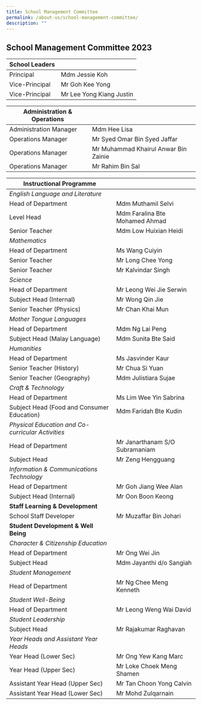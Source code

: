 ```yaml
---
title: School Management Committee
permalink: /about-us/school-management-committee/
description: ""
---
```

## School Management Committee 2023


| School Leaders |  | 
| -------- | -------- |
| Principal| Mdm Jessie Koh|
| Vice-Principal| Mr Goh Kee Yong|
|Vice-Principal| Mr Lee Yong Kiang Justin|


| Administration & Operations |  | 
| -------- | -------- |
|Administration Manager|Mdm Hee Lisa|
|Operations Manager|Mr Syed Omar Bin Syed Jaffar|
|Operations Manager|Mr Muhammad Khairul Anwar Bin Zainie |
|Operations Manager|Mr Rahim Bin Sal |

| Instructional Programme |  | 
| -------- | -------- |
| *English Language and Literature*| |
| Head of Department	| Mdm Muthamil Selvi|
| Level Head	| Mdm Faralina Bte Mohamed Ahmad|
|Senior Teacher| Mdm Low Huixian Heidi|
| *Mathematics*| |
| Head of Department	| Ms Wang Cuiyin|
|Senior Teacher| Mr Long Chee Yong|
|Senior Teacher| Mr Kalvindar Singh|
| *Science*| |
| Head of Department	| Mr Leong Wei Jie Serwin|
|Subject Head (Internal)	| Mr Wong Qin Jie|
|Senior Teacher (Physics)	|Mr Chan Khai Mun|
| *Mother Tongue Languages*| |
| Head of Department	| Mdm Ng Lai Peng|
|Subject Head (Malay Language)	| Mdm Sunita Bte Said|
| *Humanities*| |
| Head of Department	| Ms Jasvinder Kaur|
|Senior Teacher (History)		| Mr Chua Si Yuan|
|Senior Teacher (Geography)		| Mdm Julistiara Sujae|
| *Craft & Technology*| |
| Head of Department	| Ms Lim Wee Yin Sabrina|
|Subject Head (Food and Consumer Education)		| Mdm Faridah Bte Kudin|
| *Physical Education and Co-curricular Activities*| |
| Head of Department	| Mr Janarthanam S/O Subramaniam|
|Subject Head | Mr Zeng Hengguang|
| *Information & Communications Technology*| |
| Head of Department	| Mr Goh Jiang Wee Alan|
| Subject Head (Internal)	| Mr Oon Boon Keong|
| **Staff Learning & Development**| |
| School Staff Developer		| Mr Muzaffar Bin Johari|
|**Student Development & Well Being**| |
|*Character & Citizenship Education*| |
| Head of Department			| Mr Ong Wei Jin|
| Subject Head				| Mdm Jayanthi d/o Sangiah|
|*Student Management*| |
| Head of Department			| Mr Ng Chee Meng Kenneth|
|*Student Well-Being*| |
| Head of Department			| Mr Leong Weng Wai David|
|*Student Leadership*| |
| Subject Head			| Mr Rajakumar Raghavan|
|*Year Heads and Assistant Year Heads*| |
| Year Head (Lower Sec)				| Mr Ong Yew Kang Marc|
|Year Head (Upper Sec)			| Mr Loke Choek Meng Shamen|
| Assistant Year Head (Upper Sec)					| Mr Tan Choon Yong Calvin|
| Assistant Year Head (Lower Sec)			| Mr Mohd Zulqarnain|